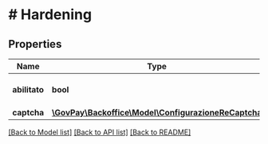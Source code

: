 # # Hardening

## Properties

Name | Type | Description | Notes
------------ | ------------- | ------------- | -------------
**abilitato** | **bool** | Indica lo stato di abilitazione |
**captcha** | [**\GovPay\Backoffice\Model\ConfigurazioneReCaptcha**](ConfigurazioneReCaptcha.md) |  |

[[Back to Model list]](../../README.md#models) [[Back to API list]](../../README.md#endpoints) [[Back to README]](../../README.md)
